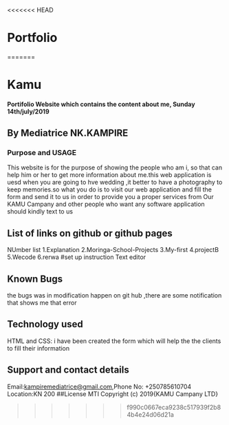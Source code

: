 <<<<<<< HEAD
# Portfolio
=======
# Kamu
#### Portifolio Website which contains the content about me, Sunday 14th/july/2019
## By Mediatrice NK.KAMPIRE
### Purpose and USAGE
This website is for the purpose of showing the people who am i, so that can help him or her to get more information about me.this web application is uesd when you are going to hve wedding ,it better to have a photography to keep memories.so what you do is to visit our web application and fill the form and send it to us in order to provide you a proper services from Our KAMU Campany and other people who want any software application should kindly text to us
## List of links on github or github pages
NUmber list
1.Explanation
2.Moringa-School-Projects
3.My-first
4.projectB
5.Wecode
6.rerwa
#set up instruction
Text editor
## Known Bugs
the bugs was in modification happen on git hub ,there are some notification that shows me that error
## Technology used
HTML and CSS: i have been created the form which will help the the clients to fill their information
## Support and contact details
Email:kampiremediatrice@gmail.com,Phone No: +250785610704 Location:KN 200
##License
MTI
Copyright (c) 2019{KAMU Campany LTD}
>>>>>>> f990c0667eca9238c517939f2b84b4e24d06d21a
